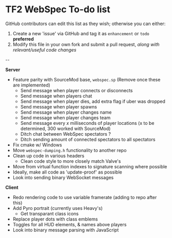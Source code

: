 TF2 WebSpec To-do list
======================

GitHub contributors can edit this list as they wish; otherwise you can either:

1. Create a new 'issue' via GitHub and tag it as `enhancement` or `todo` **preferred**
2. Modify this file in your own fork and submit a pull request, *along with relevant/useful code changes*

--

**Server**

* Feature parity with SourceMod base, `webspec.sp` (Remove once these are implemented)
    * Send message when player connects or disconnects
    * Send message when players chat
    * Send message when player dies, add extra flag if uber was dropped
    * Send message when player spawns
    * Send message when player changes name
    * Send message when player changes team
    * Send message every *x* milliseconds of player locations (x to be determined, 300 worked with SourceMod)
    * Ditch chat between WebSpec spectators ?
    * Ditch sending amount of connected spectators to all spectators
* Fix cmake w/ Windows
* Move `webspec-dumping.h` functionality to another repo
* Clean up code in various headers
    * Clean code style to more closely match Valve's
* Move from virtual function indexes to signature scanning where possible
* Ideally, make all code as 'update-proof' as possible
* Look into sending binary WebSocket messages

**Client**

* Redo rendering code to use variable framerate (adding to repo after this)
* Add Pyro portrait (currently uses Heavy's)
    * Get transparant class icons
* Replace player dots with class emblems
* Toggles for all HUD elements, & names above players
* Look into binary message parsing with JavaScript

